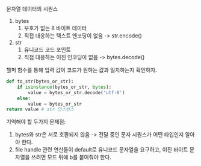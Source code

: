 ---
---

문자열 데이터의 시퀀스
1. bytes
	1. 부호가 없는 8 바이트 데이터 
	2. 직접 대응하는 텍스트 엔코딩이 없음 -> str.encode()
2. str
	1. 유니코드 코드 포인트
	2. 직접 대응하는 이진 인코딩이 없음 -> bytes.decode()

헬퍼 함수를 통해 입력 값이 코드가 원하는 값과 일치하는지 확인하자.
```python
def to_str(bytes_or_str):
	if isinstance(bytes_or_str, bytes):
		value = bytes_or_str.decode('utf-8')
	else:
		value = bytes_or_str
return value # str 인스턴스
```

기억해야 할 두가지 문제점:
1. bytes와 str은 서로 호환되지 않음 -> 전달 중인 문자 시퀀스가 어떤 타입인지 알아야 한다.
2. file handle 관련 연산들이 default로 유니코드 문자열을 요구하고, 이진 바이트 문자열을 쓰려면 모드 뒤에 b를 붙여줘야 한다.